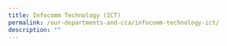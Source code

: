 ```yaml
---
title: Infocomm Technology (ICT)
permalink: /our-departments-and-cca/infocomm-technology-ict/
description: ""
---
```

